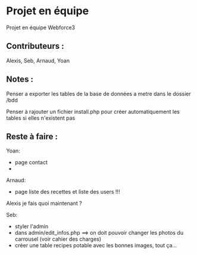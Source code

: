 # Projet en équipe
Projet en équipe Webforce3

## Contributeurs :
Alexis, Seb, Arnaud, Yoan

## Notes :
Penser a exporter les tables de la base de données a metre dans le dossier /bdd

Penser à rajouter un fichier install.php pour créer automatiquement les tables si elles n'existent pas

## Reste à faire :

Yoan:
- page contact 
- 
Arnaud:
- page liste des recettes et liste des users !!!

Alexis 
je fais quoi maintenant ?

Seb:
- styler l'admin
- dans admin/edit_infos.php ==> on doit pouvoir changer les photos du carrousel (voir cahier des charges) 
- créer une table recipes potable avec les bonnes images, tout ça...

